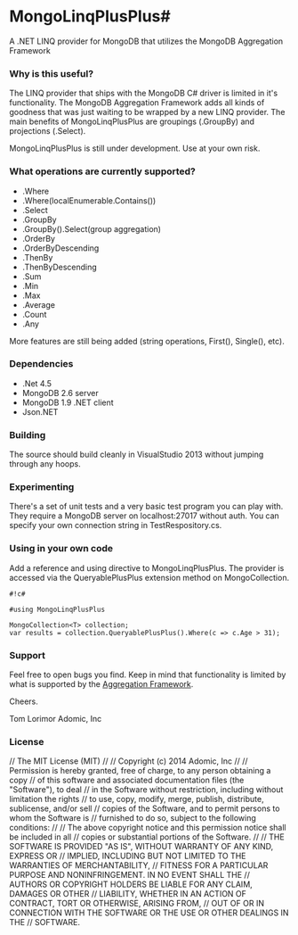 # MongoLinqPlusPlus#

A .NET LINQ provider for MongoDB that utilizes the MongoDB Aggregation Framework 

### Why is this useful? ###

The LINQ provider that ships with the MongoDB C# driver is limited in it's functionality.
The MongoDB Aggregation Framework adds all kinds of goodness that was just waiting to be
wrapped by a new LINQ provider.  The main benefits of MongoLinqPlusPlus are groupings
(.GroupBy) and projections (.Select).

MongoLinqPlusPlus is still under development.  Use at your own risk.

### What operations are currently supported? ###
* .Where
* .Where(localEnumerable.Contains())
* .Select
* .GroupBy
* .GroupBy().Select(group aggregation)
* .OrderBy
* .OrderByDescending
* .ThenBy
* .ThenByDescending
* .Sum
* .Min
* .Max
* .Average
* .Count
* .Any

More features are still being added (string operations, First(), Single(), etc).

### Dependencies ###

* .Net 4.5
* MongoDB 2.6 server
* MongoDB 1.9 .NET client
* Json.NET

### Building ###
The source should build cleanly in VisualStudio 2013 without jumping through any hoops.

### Experimenting ###
There's a set of unit tests and a very basic test program you can play with.  They
require a MongoDB server on localhost:27017 without auth.  You can specify your
own connection string in TestRespository.cs.

### Using in your own code ###
Add a reference and using directive to MongoLinqPlusPlus.  The provider is
accessed via the QueryablePlusPlus extension method on MongoCollection<T>.


```
#!c#

#using MongoLinqPlusPlus

MongoCollection<T> collection;
var results = collection.QueryablePlusPlus().Where(c => c.Age > 31);

```

### Support ###
Feel free to open bugs you find.  Keep in mind that functionality is limited by what is supported by the [Aggregation Framework](http://docs.mongodb.org/manual/meta/aggregation-quick-reference/).

Cheers.

Tom Lorimor
Adomic, Inc

### License ###
// The MIT License (MIT)
// 
// Copyright (c) 2014 Adomic, Inc
// 
// Permission is hereby granted, free of charge, to any person obtaining a copy
// of this software and associated documentation files (the "Software"), to deal
// in the Software without restriction, including without limitation the rights
// to use, copy, modify, merge, publish, distribute, sublicense, and/or sell
// copies of the Software, and to permit persons to whom the Software is
// furnished to do so, subject to the following conditions:
// 
// The above copyright notice and this permission notice shall be included in all
// copies or substantial portions of the Software.
// 
// THE SOFTWARE IS PROVIDED "AS IS", WITHOUT WARRANTY OF ANY KIND, EXPRESS OR
// IMPLIED, INCLUDING BUT NOT LIMITED TO THE WARRANTIES OF MERCHANTABILITY,
// FITNESS FOR A PARTICULAR PURPOSE AND NONINFRINGEMENT. IN NO EVENT SHALL THE
// AUTHORS OR COPYRIGHT HOLDERS BE LIABLE FOR ANY CLAIM, DAMAGES OR OTHER
// LIABILITY, WHETHER IN AN ACTION OF CONTRACT, TORT OR OTHERWISE, ARISING FROM,
// OUT OF OR IN CONNECTION WITH THE SOFTWARE OR THE USE OR OTHER DEALINGS IN THE
// SOFTWARE.